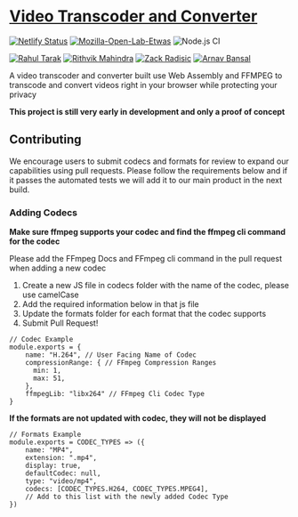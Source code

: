 # [Video Transcoder and Converter](https://videotranscode.space/)

[![Netlify Status](https://api.netlify.com/api/v1/badges/ae9bdf66-0d0e-41fd-9ad6-4141e7f86fbf/deploy-status)](https://app.netlify.com/sites/wasm-video-transcoder/deploys)
[![Mozilla-Open-Lab-Etwas](https://circleci.com/gh/Mozilla-Open-Lab-Etwas/Video-Transcoder-Codecs-Formats.svg?style=svg)](https://app.circleci.com/pipelines/github/Mozilla-Open-Lab-Etwas/Video-Transcoder-Codecs-Formats)
![Node.js CI](https://github.com/Mozilla-Open-Lab-Etwas/Video-Transcoder-Codecs-Formats/workflows/Node.js%20CI/badge.svg)

[![Rahul Tarak](https://img.shields.io/badge/Author-Rahul%20Tarak-green)](https://cryogenicplanet.tech/)
[![Rithvik Mahindra](https://img.shields.io/badge/Author-Rithvik%20Mahindra-green)](https://www.linkedin.com/in/rithvik-mahindra/)
[![Zack Radisic](https://img.shields.io/badge/Author-Zack%20Radisic-green)](https://github.com/zackradisic)
[![Arnav Bansal](https://img.shields.io/badge/Author-Arnav%20Bansal-green)](https://github.com/lunaroyster)

A video transcoder and converter built use Web Assembly and FFMPEG to transcode and convert videos right in your browser while protecting your privacy

**This project is still very early in development and only a proof of concept**

## Contributing

We encourage users to submit codecs and formats for review to expand our capabilities using pull requests. Please follow the requirements below and if it passes the automated tests we will add it to our main product in the next build.

### Adding Codecs

**Make sure ffmpeg supports your codec and find the ffmpeg cli command for the codec**

Please add the FFmpeg Docs and FFmpeg cli command in the pull request when adding a new codec

1. Create a new JS file in codecs folder with the name of the codec, please use camelCase
2. Add the required information below in that js file
3. Update the formats folder for each format that the codec supports
4. Submit Pull Request!

```
// Codec Example
module.exports = {
    name: "H.264", // User Facing Name of Codec
    compressionRange: { // FFmpeg Compression Ranges
      min: 1,
      max: 51,
    },
    ffmpegLib: "libx264" // FFmpeg Cli Codec Type
}
```

**If the formats are not updated with codec, they will not be displayed**

```
// Formats Example
module.exports = CODEC_TYPES => ({
    name: "MP4",
    extension: ".mp4",
    display: true,
    defaultCodec: null,
    type: "video/mp4",
    codecs: [CODEC_TYPES.H264, CODEC_TYPES.MPEG4],
    // Add to this list with the newly added Codec Type
})
```
